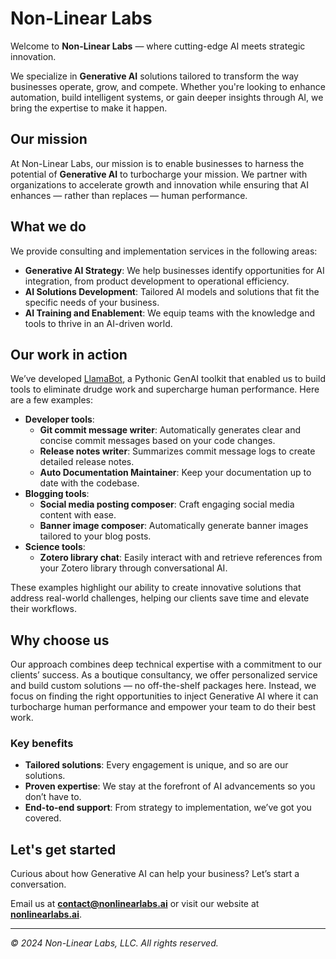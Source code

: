 # Non-Linear Labs

Welcome to **Non-Linear Labs** — where cutting-edge AI meets strategic innovation.

We specialize in **Generative AI** solutions tailored to transform the way businesses operate, grow, and compete. Whether you're looking to enhance automation, build intelligent systems, or gain deeper insights through AI, we bring the expertise to make it happen.

## Our mission

At Non-Linear Labs, our mission is to enable businesses to harness the potential of **Generative AI** to turbocharge your mission. We partner with organizations to accelerate growth and innovation while ensuring that AI enhances — rather than replaces — human performance.

## What we do

We provide consulting and implementation services in the following areas:

- **Generative AI Strategy**: We help businesses identify opportunities for AI integration, from product development to operational efficiency.
- **AI Solutions Development**: Tailored AI models and solutions that fit the specific needs of your business.
- **AI Training and Enablement**: We equip teams with the knowledge and tools to thrive in an AI-driven world.

## Our work in action

We’ve developed [LlamaBot](https://ericmjl.github.io/llamabot), a Pythonic GenAI toolkit that enabled us to build tools to eliminate drudge work and supercharge human performance. Here are a few examples:

- **Developer tools**:
  - **Git commit message writer**: Automatically generates clear and concise commit messages based on your code changes.
  - **Release notes writer**: Summarizes commit message logs to create detailed release notes.
  - **Auto Documentation Maintainer**: Keep your documentation up to date with the codebase.
- **Blogging tools**:
  - **Social media posting composer**: Craft engaging social media content with ease.
  - **Banner image composer**: Automatically generate banner images tailored to your blog posts.
- **Science tools**:
  - **Zotero library chat**: Easily interact with and retrieve references from your Zotero library through conversational AI.

These examples highlight our ability to create innovative solutions that address real-world challenges, helping our clients save time and elevate their workflows.

## Why choose us

Our approach combines deep technical expertise with a commitment to our clients’ success. As a boutique consultancy, we offer personalized service and build custom solutions — no off-the-shelf packages here. Instead, we focus on finding the right opportunities to inject Generative AI where it can turbocharge human performance and empower your team to do their best work.

### Key benefits

- **Tailored solutions**: Every engagement is unique, and so are our solutions.
- **Proven expertise**: We stay at the forefront of AI advancements so you don’t have to.
- **End-to-end support**: From strategy to implementation, we’ve got you covered.

## Let's get started

Curious about how Generative AI can help your business? Let’s start a conversation.

Email us at **contact@nonlinearlabs.ai** or visit our website at **[nonlinearlabs.ai](https://www.nonlinearlabs.ai)**.

---

*© 2024 Non-Linear Labs, LLC. All rights reserved.*
